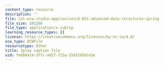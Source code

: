 ```yaml
---
content_type: resource
description: ''
file: /ol-ocw-studio-app/courses/6-851-advanced-data-structures-spring-2012/fe684a14377ca927725a254218561e5e_RecEYrnvGPM.srt
file_size: 101266
file_type: application/x-subrip
learning_resource_types: []
license: https://creativecommons.org/licenses/by-nc-sa/4.0/
ocw_type: OCWFile
resourcetype: Other
title: 3play caption file
uid: fe684a14-377c-a927-725a-254218561e5e
---
```


